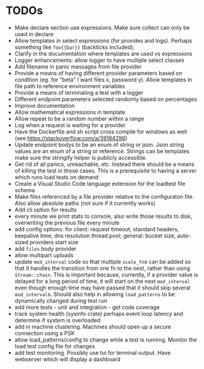 # TODOs
- Make declare section use expressions. Make sure collect can only be used in declare
- Allow templates in select expressions (for provides and logs). Perhaps something like `foo{{bar}}` (backticks included);
- Clarify in the documentation where templates are used vs expressions
- Logger enhancements: allow logger to have multiple select clauses
- Add filename in panic messages from file provider
- Provide a means of having different provider parameters based on condition (eg. for "beta" I want files x, password y). Allow templates in file path to reference environment variables
- Provide a means of terminating a test with a logger
- Different endpoint parameters selected randomly based on percentages
- Improve documentation
- Allow mathematical expressions in template
- Allow repeat to be a random number within a range
- Log when a request is waiting for a provider
- Have the Dockerfile and sh script cross compile for windows as well (see https://stackoverflow.com/a/39184296)
- Update endpoint bodys to be an enum of string or json. Json string values are an enum of a string or reference. Strings can be templates make sure the stringify helper is publicly accessible.
- Get rid of all panics, unreachable, etc. Instead there should be a means of killing the test in those cases. This is a prerequisite to having a server which runs load tests on demand
- Create a Visual Studio Code language extension for the loadtest file schema
- Make files referenced by a file provider relative to the configuraton file. Also allow absolute paths (not sure if it currently works)
- Add cli option for results
- every minute we print stats to console, also write those results to disk, overwriting the previous file every minute
- add config options: for client: request timeout, standard headers, keepalive time, dns resolution thread pool; general: bucket size, auto-sized providers start size
- add `files` body provider
- allow multipart uploads
- update `mod_interval` code so that multiple `scale_fn`s can be added so that it handles the transition from one fn to the next, rather than using `Stream::chain`. This is important because, currently, if a provider value is delayed for a long period of time, it will start on the next `mod_interval` even though enough time may have passed that it should skip several `mod_interval`s. Should also help in allowing `load_patterns` to be dynamically changed during test run
- add more tests - unit and integration - get code coverage
- track system health (sysinfo crate) perhaps event loop latency and determine if system is overloaded
- add in machine clustering. Machines should open up a secure connection using a PSK
- allow load_patterns/config to change while a test is running. Monitor the load test config file for changes
- add test monitoring. Possibly use tui for terminal output. Have webserver which will display a dashboard